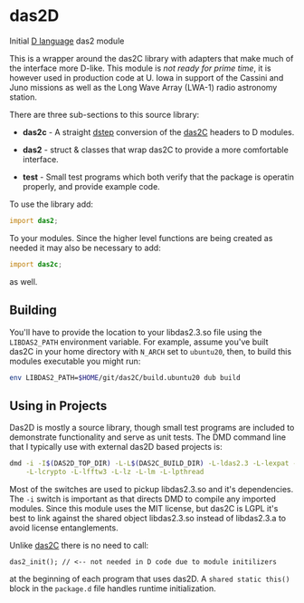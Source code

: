 # das2D 
Initial [D language](https://dlang.org/) das2 module

This is a wrapper around the das2C library with adapters that make much of
the interface more D-like.  This module is *not ready for prime time*, it is
however used in production code at U. Iowa in support of the Cassini and Juno 
missions as well as the Long Wave Array (LWA-1) radio astronomy station.

There are three sub-sections to this source library:

* **das2c** - A straight [dstep](https://github.com/jacob-carlborg/dstep)
  conversion of the [das2C](https://github.com/das-developers/das2C) headers
  to D modules.
			 
* **das2** - struct & classes that wrap das2C to provide a more comfortable
  interface.
  
*  **test** - Small test programs which both verify that the package is
  operatin properly, and provide example code.
  
To use the library add:
```d
import das2;
```
To your modules.  Since the higher level functions are being created as needed
it may also be necessary to add:
```d
import das2c;
```
as well.


## Building

You'll have to provide the location to your libdas2.3.so file using the
`LIBDAS2_PATH` environment variable.  For example, assume you've built das2C
in your home directory with `N_ARCH` set to `ubuntu20`, then, to build this
modules executable you might run:

```bash
env LIBDAS2_PATH=$HOME/git/das2C/build.ubuntu20 dub build
```

## Using in Projects

Das2D is mostly a source library, though small test programs are included to 
demonstrate functionality and serve as unit tests.  The DMD command line that
I typically use with external das2D based projects is:
```bash
dmd -i -I$(DAS2D_TOP_DIR) -L-L$(DAS2C_BUILD_DIR) -L-ldas2.3 -L-lexpat -L-lssl \
    -L-lcrypto -L-lfftw3 -L-lz -L-lm -L-lpthread
```
Most of the switches are used to pickup libdas2.3.so and it's dependencies.  The
`-i` switch is important as that directs DMD to compile any imported modules. 
Since this module uses the MIT license, but das2C is LGPL it's best to link against
the shared object libdas2.3.so instead of libdas2.3.a to avoid license entanglements.

Unlike [das2C](https://github.com/das-developers/das2C) there is no need to call:
```
das2_init(); // <-- not needed in D code due to module initilizers
```
at the beginning of each program that uses das2D.  A `shared static this()` 
block in the `package.d` file handles runtime initialization.





